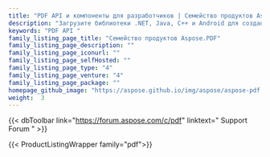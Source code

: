 ```yaml
---
title: "PDF API и компоненты для разработчиков | Семейство продуктов Aspose.PDF"
description: "Загрузите библиотеки .NET, Java, C++ и Android для создания, обработки, преобразования и рендеринга PDF-документов. Семейство также включает расширение, решение и средство экспорта для Reporting Services, SharePoint и JasperReports."
keywords: "PDF API "
family_listing_page_title: "Семейство продуктов Aspose.PDF"
family_listing_page_description: ""
family_listing_page_iconurl: ""
family_listing_page_selfHosted: ""
family_listing_page_type: "4"
family_listing_page_venture: "4"
family_listing_page_package: ""
homepage_github_image: "https://aspose.github.io/img/aspose/aspose-pdf.png"
weight:  3
---
```


{{< dbToolbar link="https://forum.aspose.com/c/pdf" linktext=" Support Forum " >}}

{{< ProductListingWrapper family="pdf">}}

